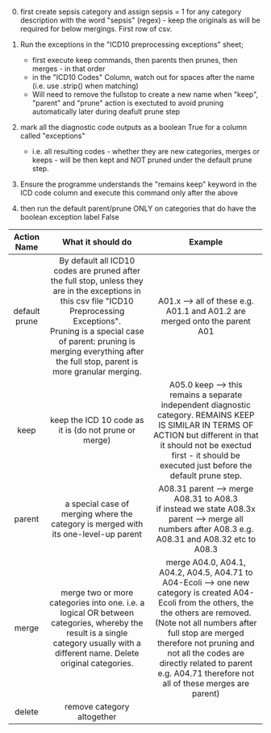 0. first create sepsis category and assign sepsis = 1 for any category description with the word "sepsis" (regex) - keep the originals as will be required for below mergings. First row of csv.

1. Run the exceptions in the "ICD10 preprocessing exceptions" sheet;
   * first execute keep commands, then parents then prunes, then merges - in that order
   * in the "ICD10 Codes" Column, watch out for spaces after the name (i.e. use .strip() when matching)
   * Will need to remove the fullstop to create a new name when "keep", "parent" and "prune" action is exectuted to avoid pruning automatically later during deafult prune step
2. mark all the diagnostic code outputs as a boolean True for a column called "exceptions"
   * i.e. all resulting codes - whether they are new categories, merges or keeps - will be then kept and NOT pruned under the default prune step. 

3. Ensure the programme understands the "remains keep" keyword in the ICD code column and execute this command only after the above
4. then run the default parent/prune ONLY on categories that do have the boolean exception label False		




|      Action   Name     |                                                                      What it should do                                                                     |                                                                         Example                                                                        |
|:----------------------:|:----------------------------------------------------------------------------------------------------------------------------------------------------------:|:------------------------------------------------------------------------------------------------------------------------------------------------------:|
| default   prune | By default all ICD10 codes are   pruned after the full stop, unless they are in the exceptions in this csv file  "ICD10 Preprocessing Exceptions".   <br>Pruning is a special case of parent: pruning is merging everything after the full stop, parent is more granular merging. |                                      A01.x --> all of these e.g.   A01.1 and A01.2 are merged onto the parent A01                                      |
|          keep          |                                                   keep the ICD 10 code as it is   (do not prune or merge)                                                  |                                       A05.0 keep --> this remains a   separate independent diagnostic category. REMAINS KEEP IS SIMILAR IN TERMS OF ACTION but different in that it should not be exectud first - it should be executed just before the default prune step.                                       |
|         parent         |                                    a special case of merging where   the category is merged with its one-level-up parent                                   | A08.31 parent --> merge   A08.31 to A08.3      <br>if instead we state A08.3x parent --> merge all numbers after A08.3 e.g.   A08.31 and A08.32 etc to A08.3 |
|          merge         |   merge two or more categories   into one. i.e. a logical OR between categories, whereby the result is a   single category usually with a different name. Delete original categories.   |        merge A04.0, A04.1, A04.2, A04.5, A04.71   to A04-Ecoli --> one new category is created A04-Ecoli from the others,   the the others are removed. <br>(Note not all numbers after full stop are merged therefore not pruning and not all the codes are directly related to parent e.g. A04.71 therefore not all of these merges are parent)       |
|          delete         |   remove category altogether  |               |

